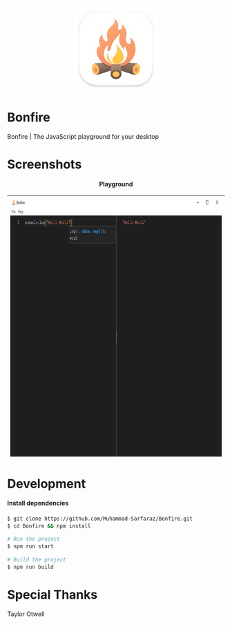 

<p align="center">
    <img height="200px" width="200px" src="https://github.com/Muhammad-Sarfaraz/Bonfire/blob/main/assets/logo.jpg">
</p>

# Bonfire
Bonfire | The JavaScript playground for your desktop

# Screenshots

<h4 align="center"> Playground </h4>


| <img src="https://github.com/Muhammad-Sarfaraz/Bonfire/blob/main/assets/screenshots/01.png" width="800" height="600"> |
| :------------------------------------------------------------: |



# Development
#### Install dependencies
```sh
$ git clone https://github.com/Muhammad-Sarfaraz/Bonfire.git
$ cd Bonfire && npm install
```

```sh
# Run the project
$ npm run start
```

```sh
# Build the project
$ npm run build
```

# Special Thanks
Taylor Otwell
